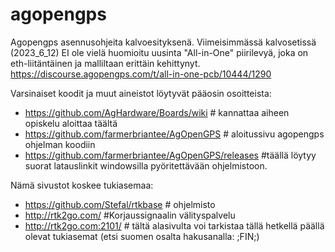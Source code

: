 # agopengps
Agopengps asennusohjeita kalvoesityksenä. Viimeisimmässä kalvosetissä (2023_6_12) EI ole vielä huomioitu uusinta "All-in-One" piirilevyä, joka on eth-liitäntäinen ja malliltaan erittäin kehittynyt.
https://discourse.agopengps.com/t/all-in-one-pcb/10444/1290 

Varsinaiset koodit ja muut aineistot löytyvät pääosin osoitteista:
- https://github.com/AgHardware/Boards/wiki # kannattaa aiheen opiskelu aloittaa täältä
- https://github.com/farmerbriantee/AgOpenGPS # aloitussivu agopengps ohjelman koodiin
- https://github.com/farmerbriantee/AgOpenGPS/releases  #täällä löytyy suorat latauslinkit windowsilla pyöritettävään ohjelmistoon.

Nämä sivustot koskee tukiasemaa:
- https://github.com/Stefal/rtkbase  # ohjelmisto
- http://rtk2go.com/  #Korjaussignaalin välityspalvelu
- http://rtk2go.com:2101/  # tältä alasivulta voi tarkistaa tällä hetkellä päällä olevat tukiasemat (etsi suomen osalta hakusanalla: ;FIN;)

